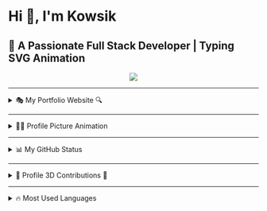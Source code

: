 # Hi 👋, I'm Kowsik

## 🚀 A Passionate Full Stack Developer | Typing SVG Animation
<p align="center">
  <img src="https://readme-typing-svg.herokuapp.com?font=Ubuntu&color=%2336BCF7&center=true&vCenter=true&lines=Full+Stack+Developer;MERN+Stack+Enthusiast;Passionate+Coder" />
</p>

---

<details>
  <summary>🎭 My Portfolio Website 🔍</summary>
  <p align="center">
    <a href="https://yourportfolio.com">
      <img src="https://img.shields.io/badge/Portfolio-Click%20Here-orange?style=for-the-badge" />
    </a>
  </p>
</details>

---

<details>
  <summary>👨‍💻 Profile Picture Animation</summary>
  <p align="center">
    <img src="./ppimage.gif" width="240px" height="180px" />
  </p>
</details>

---

<details>
  <summary>📊 My GitHub Status</summary>
  <p align="center">
    <img src="./github-status.png" />
  </p>
  <p align="center">
    <img src="./github-languages.png" />
  </p>
</details>

---

<details>
  <summary>🌟 Profile 3D Contributions 🔰</summary>
  <p align="center">
    <img src="./profile-night-rainbow.svg" width="100%" />
  </p>
</details>

---

<details>
  <summary>🔥 Most Used Languages</summary>

